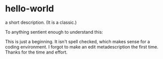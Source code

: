 # hello-world
a short description. (It is a classic.)

To anything sentient enough to understand this:

This is just a beginning. It isn't spell checked, which makes sense for a coding environment. I forgot to make an edit metadescription the first time. Thanks for the time and effort. 
